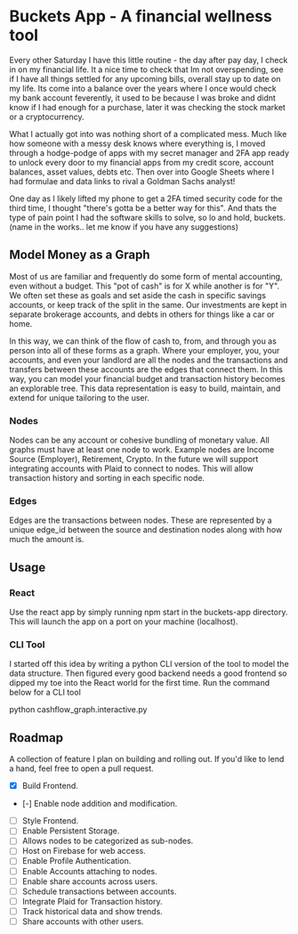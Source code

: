 # Buckets App - A financial wellness tool

Every other Saturday I have this little routine - the day after pay day, I check in on my financial life. It a nice time to check that Im not overspending, see if I have all things settled for any upcoming bills, overall stay up to date on my life. Its come into a balance over the years where I once would check my bank account feverently, it used to be because I was broke and didnt know if I had enough for a purchase, later it was checking the stock market or a cryptocurrency. 

What I actually got into was nothing short of a complicated mess. Much like how someone with a messy desk knows where everything is, I moved through a hodge-podge of apps with my secret manager and 2FA app ready to unlock every door to my financial apps from my credit score, account balances, asset values, debts etc. Then over into Google Sheets where I had formulae and data links to rival a Goldman Sachs analyst!

One day as I likely lifted my phone to get a 2FA timed security code for the third time, I thought "there's gotta be a better way for this". And thats the type of pain point I had the software skills to solve, so lo and hold, buckets. (name in the works.. let me know if you have any suggestions)

## Model Money as a Graph
Most of us are familiar and frequently do some form of mental accounting, even without a budget. This "pot of cash" is for X while another is for "Y". We often set these as goals and set aside the cash in specific savings accounts, or keep track of the split in the same. Our investments are kept in separate brokerage accounts, and debts in others for things like a car or home. 

In this way, we can think of the flow of cash to, from, and through you as person into all of these forms as a graph. Where your employer, you, your accounts, and even your landlord are all the nodes and the transactions and transfers between these accounts are the edges that connect them. In this way, you can model your financial budget and transaction history becomes an explorable tree. This data representation is easy to build, maintain, and extend for unique tailoring to the user. 

### Nodes
Nodes can be any account or cohesive bundling of monetary value. All graphs must have at least one node to work. Example nodes are Income Source (Employer), Retirement, Crypto. In the future we will support integrating accounts with Plaid to connect to nodes. This will allow transaction history and sorting in each specific node. 

### Edges
Edges are the transactions between nodes. These are represented by a unique edge_id between the source and destination nodes along with how much the amount is. 

## Usage
### React
Use the react app by simply running npm start in the buckets-app directory. This will launch the app on a port on your machine (localhost).

### CLI Tool
I started off this idea by writing a python CLI version of the tool to model the data structure. Then figured every good backend needs a good frontend so dipped my toe into the React world for the first time. Run the command below for a CLI tool

python cashflow_graph.interactive.py 


## Roadmap
A collection of feature I plan on building and rolling out. If you'd like to lend a hand, feel free to open a pull request.
- [x] Build Frontend.
- [-] Enable node addition and modification.
- [ ] Style Frontend.
- [ ] Enable Persistent Storage.
- [ ] Allows nodes to be categorized as sub-nodes.
- [ ] Host on Firebase for web access.
- [ ] Enable Profile Authentication.
- [ ] Enable Accounts attaching to nodes.
- [ ] Enable share accounts across users.
- [ ] Schedule transactions between accounts.
- [ ] Integrate Plaid for Transaction history.
- [ ] Track historical data and show trends.
- [ ] Share accounts with other users.
